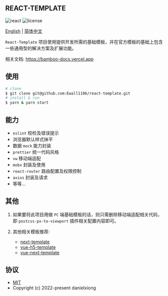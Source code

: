 ## REACT-TEMPLATE

<p>
  <a>
    <img src="https://img.shields.io/badge/react-16.14.0-blue.svg" alt="react">
  </a>
  <a>
    <img src="https://img.shields.io/github/license/mashape/apistatus.svg" alt="license">
  </a>
</p>

[English](https://github.com/Ewall1106/react-template/blob/main/README.md) | [简体中文](https://github.com/Ewall1106/react-template/blob/main/README.zh.md)

`React-Template` 项目使用提供开发所需的基础模板，并在官方模板的基础上包含一些通用型的解决方案及扩展功能。

相关文档: https://bamboo-docs.vercel.app

## 使用

```bash
# clone
$ git clone git@github.com:Ewall1106/react-template.git
# install & run
$ yarn & yarn start
```

## 能力

- `eslint` 校检及错误提示
- 浏览器默认样式抹平
- 数据 `mock` 能力封装
- `prettier` 统一代码风格
- `vw` 移动端适配
- `mobx` 封装及使用
- `react-router` 路由配置及权限控制
- `axios` 封装及请求
- 等等...

## 其他

1. 如果要将此项目用做 `PC` 端基础模板的话，则只需删除移动端适配相关代码，即 `postcss-px-to-viewport` 插件相关配置内容即可。

2. 其他相关模板推荐:

   - [next-template](https://github.com/Ewall1106/next-template)
   - [vue-h5-template](https://github.com/Ewall1106/vue-h5-template)
   - [vue-next-template](https://github.com/Ewall1106/vue-next-template)

## 协议

- [MIT](https://github.com/Ewall1106/react-template/blob/main/LICENSE)
- Copyright (c) 2022-present danielxiong
